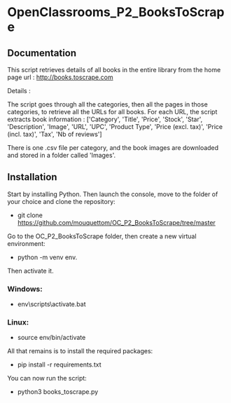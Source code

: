 # OpenClassrooms_P2_BooksToScrape

## Documentation

This script retrieves details of all books in the entire library from the home page url :
http://books.toscrape.com

Details :

The script goes through all the categories, then all the pages in those categories, to retrieve 
all the URLs for all books. For each URL, the script extracts book information : ['Category', 'Title',
'Price', 'Stock', 'Star', 'Description', 'Image', 'URL', 'UPC', 'Product Type', 'Price (excl. tax)', 
'Price (incl. tax)', 'Tax', 'Nb of reviews']

There is one .csv file per category, and the book images are downloaded and stored in a folder called 'Images'.

## Installation

Start by installing Python. Then launch the console, move to the folder of your choice and clone the repository:

- git clone https://github.com/mouquettom/OC_P2_BooksToScrape/tree/master

Go to the OC_P2_BooksToScrape folder, then create a new virtual environment:

- python -m venv env.

Then activate it. 

### Windows:

- env\scripts\activate.bat

### Linux:

- source env/bin/activate

All that remains is to install the required packages:

- pip install -r requirements.txt

You can now run the script:

- python3 books_toscrape.py